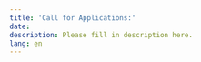 ```yaml
---
title: 'Call for Applications:'
date:
description: Please fill in description here.
lang: en
---
```

